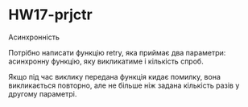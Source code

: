 # HW17-prjctr
Асинхронність

Потрібно написати функцію retry, яка приймає два параметри: асинхронну функцію, яку викликатиме і кількість спроб.

Якщо під час виклику передана функція кидає помилку, вона викликається повторно, але не більше ніж задана кількість разів у другому параметрі.
